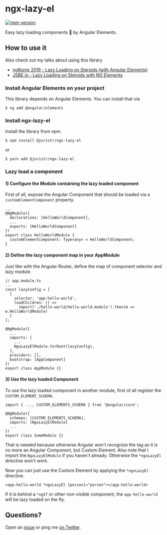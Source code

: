 # ngx-lazy-el

[![npm version](https://badge.fury.io/js/%40juristr%2Fngx-lazy-el.svg)](https://badge.fury.io/js/%40juristr%2Fngx-lazy-el)

Easy lazy loading components 💪 by Angular Elements.

## How to use it

Also check out my talks about using this library

- [ngRome 2019 - Lazy Loading on Steroids (with Angular Elements)](https://youtu.be/weVK53N-x-8)
- [JSBE.io - Lazy Loading on Steroids with NG Elements](https://youtu.be/-YdM-1xZBoI)


### Install Angular Elements on your project

This library depends on Angular Elements. You can install that via

```
$ ng add @angular/elements
```

### Install ngx-lazy-el

Install the library from npm.

```
$ npm install @juristr/ngx-lazy-el
```

or

```
$ yarn add @juristr/ngx-lazy-el
```

### Lazy load a component

#### 1) Configure the Module containing the lazy loaded component

First of all, expose the Angular Component that should be loaded via a `customElementComponent` property.

```
...
@NgModule({
  declarations: [HelloWorldComponent],
  ...
  exports: [HelloWorldComponent]
})
export class HelloWorldModule {
  customElementComponent: Type<any> = HelloWorldComponent;
}
```

#### 2) Define the lazy component map in your AppModule

Just like with the Angular Router, define the map of component selector and lazy module.

```
// app.module.ts
...
const lazyConfig = [
  {
    selector: 'app-hello-world',
    loadChildren: () =>
      import('./hello-world/hello-world.module').then(m => m.HelloWorldModule)
  }
];

@NgModule({
  ...
  imports: [
    ...
    NgxLazyElModule.forRoot(lazyConfig),
  ],
  providers: [],
  bootstrap: [AppComponent]
})
export class AppModule {}
```

#### 3) Use the lazy loaded Component

To use the lazy loaded component in another module, first of all register the `CUSTOM_ELEMENT_SCHEMA`.

```
import { ..., CUSTOM_ELEMENTS_SCHEMA } from '@angular/core';

@NgModule({
  schemas: [CUSTOM_ELEMENTS_SCHEMA],
  imports: [NgxLazyElModule]
  ...
})
export class SomeModule {}
```

That is needed because otherwise Angular won't recognize the tag as it is no more an Angular Component, but Custom Element. Also note that I import the `NgxLazyElModule` if you haven't already. Otherwise the `*ngxLazyEl` directive won't work.

Now you can just use the Custom Element by applying the `*ngxLazyEl` directive.

```
<app-hello-world *ngxLazyEl [person]="person"></app-hello-world>
```

If it is behind a `*ngIf` or other non-visible component, the `app-hello-world` will be lazy loaded on the fly.

## Questions?

Open an [issue](https://github.com/juristr/ngx-lazy-el/issues) or ping me [on Twitter](https://twitter.com/juristr).
